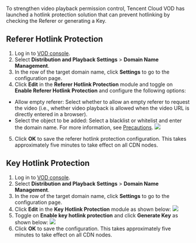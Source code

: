To strengthen video playback permission control, Tencent Cloud VOD has launched a hotlink protection solution that can prevent hotlinking by checking the Referer or generating a Key.

## Referer Hotlink Protection
1. Log in to [VOD console](https://console.cloud.tencent.com/video).
2. Select **Distribution and Playback Settings** > **Domain Name Management**.
3. In the row of the target domain name, click **Settings** to go to the configuration page.
4. Click **Edit** in the **Referer Hotlink Protection** module and toggle on **Enable Referer Hotlink Protection** and configure the following options:
 - Allow empty referer: Select whether to allow an empty referer to request the video (i.e., whether video playback is allowed when the video URL is directly entered in a browser).
 - Select the object to be added: Select a blacklist or whitelist and enter the domain name. For more information, see [Precautions](https://cloud.tencent.com/document/product/266/14046#referer).
![](https://main.qcloudimg.com/raw/040def2f466235c943d2d94b60e32cfe.png)
5. Click **OK** to save the referer hotlink protection configuration. This takes approximately five minutes to take effect on all CDN nodes.

## Key Hotlink Protection
1. Log in to [VOD console](https://console.cloud.tencent.com/video).
2. Select **Distribution and Playback Settings** > **Domain Name Management**.
3. In the row of the target domain name, click **Settings** to go to the configuration page.
4. Click **Edit** in the **Key Hotlink Protection** module as shown below:
 ![](https://main.qcloudimg.com/raw/a53061db324c8cbce895729210ad00cd.png)
5. Toggle on **Enable key hotlink protection** and click **Generate Key** as shown below:
 ![](https://main.qcloudimg.com/raw/1b66a9481353e5fd9bfbaf3d6ea3e48e.png)
6. Click **OK** to save the configuration. This takes approximately five minutes to take effect on all CDN nodes.

